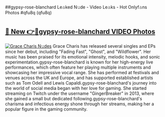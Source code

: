 ##gypsy-rose-blanchard Le𝚊ked N𝚞de - Video Le𝚊ks - Hot Onlyf𝚊ns Photos #qfu8q (qfu8q)

# <h2><a href="https://mediaupload.pro?title=gypsy-rose-blanchard&ref=9FEB">🔗 New 👉🔴gypsy-rose-blanchard VIDEO Photos</a></h2>

[![Grace Charis N𝚞des](https://i.imgur.com/rIISA9y.gif)](https://mediaupload.pro?title=gypsy-rose-blanchard&ref=9FEB)
Grace Charis has released several singles and EPs since her debut, including "Fading Fast", "Ghost", and "Wildflower". Her music has been praised for its emotional intensity, melodic hooks, and sonic experimentation.gypsy-rose-blanchard is known for her high-energy live performances, which often feature her playing multiple instruments and showcasing her impressive vocal range. She has performed at festivals and venues across the UK and Europe, and has supported established artists such as Tom Odell and Lewis Capaldi.gypsy-rose-blanchard's journey into the world of social media began with her love for gaming. She started streaming on Twitch under the username "GingerBreaker" in 2013, where she gained a small but dedicated following.gypsy-rose-blanchard's charisma and infectious energy shone through her streams, making her a popular figure in the gaming community.